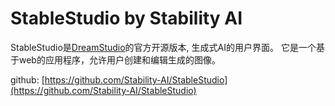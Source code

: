 # StableStudio by Stability AI

StableStudio是[DreamStudio](https://www.dreamstudio.ai/)的官方开源版本, 生成式AI的用户界面。
它是一个基于web的应用程序，允许用户创建和编辑生成的图像。

github: [https://github.com/Stability-AI/StableStudio](https://github.com/Stability-AI/StableStudio)